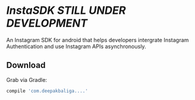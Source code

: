 # _InstaSDK STILL UNDER DEVELOPMENT_ 

An Instagram SDK for android that helps developers intergrate Instagram Authentication 
and use Instagram APIs asynchronously.

Download
--------

Grab via Gradle:
```groovy
compile 'com.deepakbaliga....'


